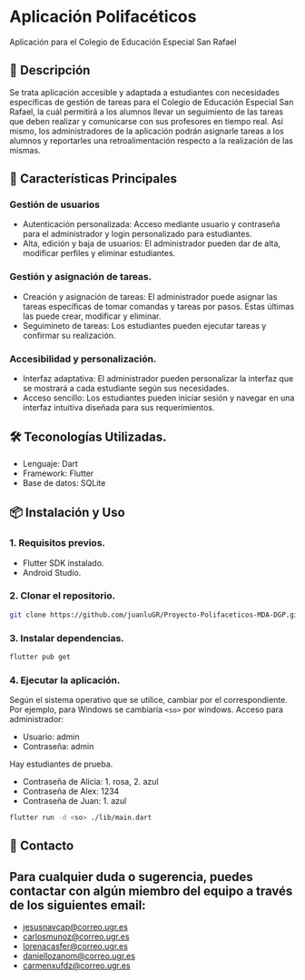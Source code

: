 # Aplicación Polifacéticos

Aplicación para el Colegio de Educación Especial San Rafael

## 📝 Descripción

Se trata aplicación accesible y adaptada a estudiantes con necesidades específicas de gestión de tareas para el Colegio de Educación Especial San Rafael, la cuál permitirá a los alumnos llevar un seguimiento de las tareas que deben realizar y comunicarse con sus profesores en tiempo real. 
Así mismo, los administradores de la aplicación podrán asignarle tareas a los alumnos y reportarles una retroalimentación respecto a la realización de las mismas.


## 🚀 Características Principales

### Gestión de usuarios
- Autenticación personalizada:
Acceso mediante usuario y contraseña para el administrador y login personalizado para estudiantes.
- Alta, edición y baja de usuarios:
El administrador pueden dar de alta, modificar perfiles y eliminar estudiantes.

### Gestión y asignación de tareas.
- Creación y asignación de tareas:
El administrador puede asignar las tareas específicas de tomar comandas y tareas por pasos. Estas últimas las puede crear, modificar y eliminar.
- Seguimineto de tareas:
Los estudiantes pueden ejecutar tareas y confirmar su realización.

### Accesibilidad y personalización.
- Interfaz adaptativa:
El administrador pueden personalizar la interfaz que se mostrará a cada estudiante según sus necesidades.
- Acceso sencillo:
Los estudiantes pueden iniciar sesión y navegar en una interfaz intuitiva diseñada para sus requerimientos.

## 🛠️ Teconologías Utilizadas.
- Lenguaje: Dart
- Framework: Flutter
- Base de datos: SQLite

## 📦 Instalación y Uso
### 1. Requisitos previos.
- Flutter SDK instalado.
- Android Studio.

### 2. Clonar el repositorio.
```bash
git clone https://github.com/juanluGR/Proyecto-Polifaceticos-MDA-DGP.git
```

### 3. Instalar dependencias.
```bash
flutter pub get
```

### 4. Ejecutar la aplicación.
Según el sistema operativo que se utilice, cambiar <so> por el correspondiente. Por ejemplo, para Windows se cambiaría `<so>` por windows.
Acceso para administrador:
  - Usuario: admin
  - Contraseña: admin

Hay estudiantes de prueba.
  - Contraseña de Alicia: 1. rosa, 2. azul
  - Contraseña de Alex: 1234
  - Contraseña de Juan: 1. azul

```bash
flutter run -d <so> ./lib/main.dart
```

## 📧 Contacto
Para cualquier duda o sugerencia, puedes contactar con algún miembro del equipo a través de los siguientes email:
- 
- jesusnavcap@correo.ugr.es
- carlosmunoz@correo.ugr.es
- lorenacasfer@correo.ugr.es
- daniellozanom@correo.ugr.es
- carmenxufdz@correo.ugr.es
